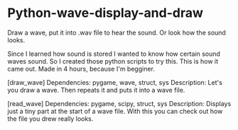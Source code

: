 # Python-wave-display-and-draw
Draw a wave, put it into .wav file to hear the sound. Or look how the sound looks.

Since I learned how sound is stored I wanted to know how certain sound waves sound.
So I created those python scripts to try this. This is how it came out.
Made in 4 hours, because I'm begginer.

[draw_wave]
Dependencies: pygame, wave, struct, sys
Description: Let's you draw a wave. Then repeats it and puts it into a wave file.

[read_wave]
Dependencies: pygame, scipy, struct, sys
Description: Displays just a tiny part at the start of a wave file. With this you can check out how the file you drew really looks.
